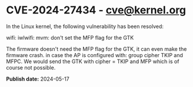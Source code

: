 # CVE-2024-27434 - cve@kernel.org

In the Linux kernel, the following vulnerability has been resolved:

wifi: iwlwifi: mvm: don't set the MFP flag for the GTK

The firmware doesn't need the MFP flag for the GTK, it can even make the
firmware crash. in case the AP is configured with: group cipher TKIP and
MFPC. We would send the GTK with cipher = TKIP and MFP which is of course
not possible.

**Publish date:** 2024-05-17
